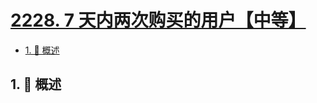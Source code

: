 # [2228. 7 天内两次购买的用户【中等】](https://github.com/tnotesjs/TNotes.leetcode/tree/main/notes/2228.%207%20%E5%A4%A9%E5%86%85%E4%B8%A4%E6%AC%A1%E8%B4%AD%E4%B9%B0%E7%9A%84%E7%94%A8%E6%88%B7%E3%80%90%E4%B8%AD%E7%AD%89%E3%80%91)

<!-- region:toc -->

- [1. 📝 概述](#1--概述)

<!-- endregion:toc -->

## 1. 📝 概述
